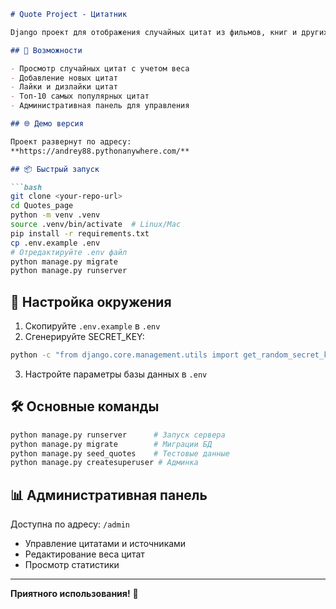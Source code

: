 ```markdown
# Quote Project - Цитатник

Django проект для отображения случайных цитат из фильмов, книг и других источников.

## 🚀 Возможности

- Просмотр случайных цитат с учетом веса
- Добавление новых цитат
- Лайки и дизлайки цитат
- Топ-10 самых популярных цитат
- Административная панель для управления

## 🌐 Демо версия

Проект развернут по адресу:  
**https://andrey88.pythonanywhere.com/**

## 📦 Быстрый запуск

```bash
git clone <your-repo-url>
cd Quotes_page
python -m venv .venv
source .venv/bin/activate  # Linux/Mac
pip install -r requirements.txt
cp .env.example .env
# Отредактируйте .env файл
python manage.py migrate
python manage.py runserver
```

## 🔐 Настройка окружения

1. Скопируйте `.env.example` в `.env`
2. Сгенерируйте SECRET_KEY:
```bash
python -c "from django.core.management.utils import get_random_secret_key; print(get_random_secret_key())"
```
3. Настройте параметры базы данных в `.env`

## 🛠️ Основные команды

```bash
python manage.py runserver      # Запуск сервера
python manage.py migrate        # Миграции БД
python manage.py seed_quotes    # Тестовые данные
python manage.py createsuperuser # Админка
```

## 📊 Административная панель

Доступна по адресу: `/admin`  
- Управление цитатами и источниками
- Редактирование веса цитат
- Просмотр статистики

---

**Приятного использования!** 🎉
```
